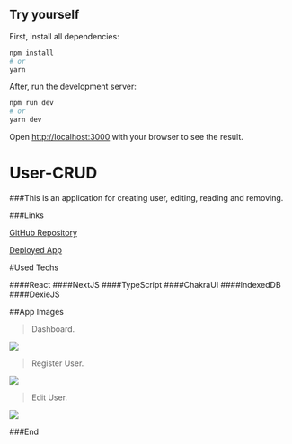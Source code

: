 ## Try yourself

First, install all dependencies:

```bash
npm install
# or
yarn
```

After, run the development server:

```bash
npm run dev
# or
yarn dev
```

Open [http://localhost:3000](http://localhost:3000) with your browser to see the result.

# User-CRUD

###This is an application for creating user, editing, reading and removing.

###Links

[GitHub Repository](https://github.com/ThiagoCastagnazzi/user-crud)

[Deployed App](https://user-crud-seven.vercel.app/)

#Used Techs

####React
####NextJS
####TypeScript
####ChakraUI
####IndexedDB
####DexieJS

##App Images

> Dashboard.

![](https://i.imgur.com/yF9Mkty.png)

> Register User.

![](https://i.imgur.com/iAbff9W.png)

> Edit User.

![](https://i.imgur.com/V52Uv4q.png)

###End
